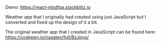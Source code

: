 Demo: https://react-mbdfqa.stackblitz.io

Weather app that I originally had created using just JavaScript but I converted and fixed up the design of it a bit. 

The original weather app that I created in JavaScript can be found here: https://codepen.io/nasatex/full/BzJpyq/
